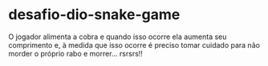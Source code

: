 # desafio-dio-snake-game
O jogador alimenta a cobra e quando isso ocorre ela aumenta seu comprimento e, à medida que isso ocorre é preciso tomar cuidado para não morder o próprio rabo e morrer... rsrsrs!!

